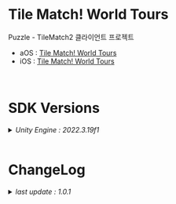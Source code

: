 # Tile Match! World Tours

Puzzle - TileMatch2 클라이언트 프로젝트

+ aOS : [Tile Match! World Tours](https://play.google.com/store/apps/details?id=com.ninetap.tilematchworldtours&gl=US)
+ iOS : [Tile Match! World Tours](https://apps.apple.com/app/id6476965728)

<br>

# SDK Versions
<details>
<summary markdown="span"><em>Unity Engine : 2022.3.19f1</em></summary>
<br>

---
+ UnityPackage Version
   - External Dependency Manager : 1.2.179
   - AppsFlyer : 6.12.22
   - Firebase : 11.7.0
   - Facebook : 16.0.2
   - IronSource : 7.7.0
   - In App Purchasing : 4.10.0

</details>

<br>

# ChangeLog

<details>
<summary markdown="span"><em>last update : 1.0.1</em></summary>
<br>

---
+ 1.0.1
   - 번들 팝업 추가
   - 레벨 추가
   - 퍼즐 추가

---
+ 1.0.0
   - 출시 버전 배포

---
+ 0.0.1
   - Kick Off

</details>